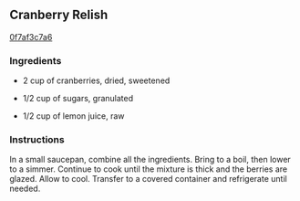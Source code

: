 ## Cranberry Relish

[0f7af3c7a6](http://www.foodnetwork.com/recipes/cranberry-relish-recipe1.html)

### Ingredients

 - 2 cup of cranberries, dried, sweetened

 - 1/2 cup of sugars, granulated

 - 1/2 cup of lemon juice, raw

### Instructions

In a small saucepan, combine all the ingredients. Bring to a boil, then lower to a simmer. Continue to cook until the mixture is thick and the berries are glazed. Allow to cool. Transfer to a covered container and refrigerate until needed.